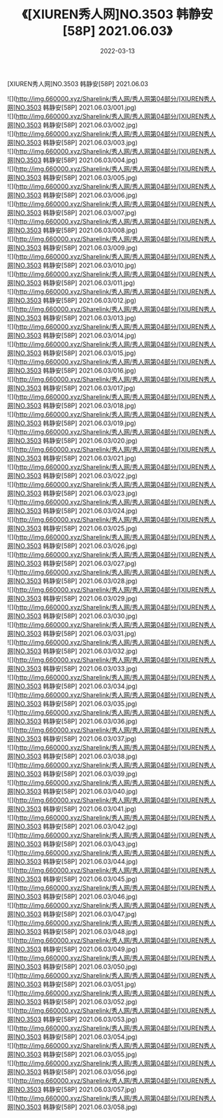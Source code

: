 ﻿---
layout: post
title:  《[XIUREN秀人网]NO.3503 韩静安[58P] 2021.06.03》
date:   2022-03-13
img: http://img.660000.xyz/Sharelink/秀人网/秀人网第04部分/[XIUREN秀人网]NO.3503 韩静安[58P] 2021.06.03/000.jpg
categories: [美女, 清纯, 唯美]
---

[XIUREN秀人网]NO.3503 韩静安[58P] 2021.06.03

 ![](http://img.660000.xyz/Sharelink/秀人网/秀人网第04部分/[XIUREN秀人网]NO.3503 韩静安[58P] 2021.06.03/001.jpg) <br>![](http://img.660000.xyz/Sharelink/秀人网/秀人网第04部分/[XIUREN秀人网]NO.3503 韩静安[58P] 2021.06.03/002.jpg) <br>![](http://img.660000.xyz/Sharelink/秀人网/秀人网第04部分/[XIUREN秀人网]NO.3503 韩静安[58P] 2021.06.03/003.jpg) <br>![](http://img.660000.xyz/Sharelink/秀人网/秀人网第04部分/[XIUREN秀人网]NO.3503 韩静安[58P] 2021.06.03/004.jpg) <br>![](http://img.660000.xyz/Sharelink/秀人网/秀人网第04部分/[XIUREN秀人网]NO.3503 韩静安[58P] 2021.06.03/005.jpg) <br>![](http://img.660000.xyz/Sharelink/秀人网/秀人网第04部分/[XIUREN秀人网]NO.3503 韩静安[58P] 2021.06.03/006.jpg) <br>![](http://img.660000.xyz/Sharelink/秀人网/秀人网第04部分/[XIUREN秀人网]NO.3503 韩静安[58P] 2021.06.03/007.jpg) <br>![](http://img.660000.xyz/Sharelink/秀人网/秀人网第04部分/[XIUREN秀人网]NO.3503 韩静安[58P] 2021.06.03/008.jpg) <br>![](http://img.660000.xyz/Sharelink/秀人网/秀人网第04部分/[XIUREN秀人网]NO.3503 韩静安[58P] 2021.06.03/009.jpg) <br>![](http://img.660000.xyz/Sharelink/秀人网/秀人网第04部分/[XIUREN秀人网]NO.3503 韩静安[58P] 2021.06.03/010.jpg) <br>![](http://img.660000.xyz/Sharelink/秀人网/秀人网第04部分/[XIUREN秀人网]NO.3503 韩静安[58P] 2021.06.03/011.jpg) <br>![](http://img.660000.xyz/Sharelink/秀人网/秀人网第04部分/[XIUREN秀人网]NO.3503 韩静安[58P] 2021.06.03/012.jpg) <br>![](http://img.660000.xyz/Sharelink/秀人网/秀人网第04部分/[XIUREN秀人网]NO.3503 韩静安[58P] 2021.06.03/013.jpg) <br>![](http://img.660000.xyz/Sharelink/秀人网/秀人网第04部分/[XIUREN秀人网]NO.3503 韩静安[58P] 2021.06.03/014.jpg) <br>![](http://img.660000.xyz/Sharelink/秀人网/秀人网第04部分/[XIUREN秀人网]NO.3503 韩静安[58P] 2021.06.03/015.jpg) <br>![](http://img.660000.xyz/Sharelink/秀人网/秀人网第04部分/[XIUREN秀人网]NO.3503 韩静安[58P] 2021.06.03/016.jpg) <br>![](http://img.660000.xyz/Sharelink/秀人网/秀人网第04部分/[XIUREN秀人网]NO.3503 韩静安[58P] 2021.06.03/017.jpg) <br>![](http://img.660000.xyz/Sharelink/秀人网/秀人网第04部分/[XIUREN秀人网]NO.3503 韩静安[58P] 2021.06.03/018.jpg) <br>![](http://img.660000.xyz/Sharelink/秀人网/秀人网第04部分/[XIUREN秀人网]NO.3503 韩静安[58P] 2021.06.03/019.jpg) <br>![](http://img.660000.xyz/Sharelink/秀人网/秀人网第04部分/[XIUREN秀人网]NO.3503 韩静安[58P] 2021.06.03/020.jpg) <br>![](http://img.660000.xyz/Sharelink/秀人网/秀人网第04部分/[XIUREN秀人网]NO.3503 韩静安[58P] 2021.06.03/021.jpg) <br>![](http://img.660000.xyz/Sharelink/秀人网/秀人网第04部分/[XIUREN秀人网]NO.3503 韩静安[58P] 2021.06.03/022.jpg) <br>![](http://img.660000.xyz/Sharelink/秀人网/秀人网第04部分/[XIUREN秀人网]NO.3503 韩静安[58P] 2021.06.03/023.jpg) <br>![](http://img.660000.xyz/Sharelink/秀人网/秀人网第04部分/[XIUREN秀人网]NO.3503 韩静安[58P] 2021.06.03/024.jpg) <br>![](http://img.660000.xyz/Sharelink/秀人网/秀人网第04部分/[XIUREN秀人网]NO.3503 韩静安[58P] 2021.06.03/025.jpg) <br>![](http://img.660000.xyz/Sharelink/秀人网/秀人网第04部分/[XIUREN秀人网]NO.3503 韩静安[58P] 2021.06.03/026.jpg) <br>![](http://img.660000.xyz/Sharelink/秀人网/秀人网第04部分/[XIUREN秀人网]NO.3503 韩静安[58P] 2021.06.03/027.jpg) <br>![](http://img.660000.xyz/Sharelink/秀人网/秀人网第04部分/[XIUREN秀人网]NO.3503 韩静安[58P] 2021.06.03/028.jpg) <br>![](http://img.660000.xyz/Sharelink/秀人网/秀人网第04部分/[XIUREN秀人网]NO.3503 韩静安[58P] 2021.06.03/029.jpg) <br>![](http://img.660000.xyz/Sharelink/秀人网/秀人网第04部分/[XIUREN秀人网]NO.3503 韩静安[58P] 2021.06.03/030.jpg) <br>![](http://img.660000.xyz/Sharelink/秀人网/秀人网第04部分/[XIUREN秀人网]NO.3503 韩静安[58P] 2021.06.03/031.jpg) <br>![](http://img.660000.xyz/Sharelink/秀人网/秀人网第04部分/[XIUREN秀人网]NO.3503 韩静安[58P] 2021.06.03/032.jpg) <br>![](http://img.660000.xyz/Sharelink/秀人网/秀人网第04部分/[XIUREN秀人网]NO.3503 韩静安[58P] 2021.06.03/033.jpg) <br>![](http://img.660000.xyz/Sharelink/秀人网/秀人网第04部分/[XIUREN秀人网]NO.3503 韩静安[58P] 2021.06.03/034.jpg) <br>![](http://img.660000.xyz/Sharelink/秀人网/秀人网第04部分/[XIUREN秀人网]NO.3503 韩静安[58P] 2021.06.03/035.jpg) <br>![](http://img.660000.xyz/Sharelink/秀人网/秀人网第04部分/[XIUREN秀人网]NO.3503 韩静安[58P] 2021.06.03/036.jpg) <br>![](http://img.660000.xyz/Sharelink/秀人网/秀人网第04部分/[XIUREN秀人网]NO.3503 韩静安[58P] 2021.06.03/037.jpg) <br>![](http://img.660000.xyz/Sharelink/秀人网/秀人网第04部分/[XIUREN秀人网]NO.3503 韩静安[58P] 2021.06.03/038.jpg) <br>![](http://img.660000.xyz/Sharelink/秀人网/秀人网第04部分/[XIUREN秀人网]NO.3503 韩静安[58P] 2021.06.03/039.jpg) <br>![](http://img.660000.xyz/Sharelink/秀人网/秀人网第04部分/[XIUREN秀人网]NO.3503 韩静安[58P] 2021.06.03/040.jpg) <br>![](http://img.660000.xyz/Sharelink/秀人网/秀人网第04部分/[XIUREN秀人网]NO.3503 韩静安[58P] 2021.06.03/041.jpg) <br>![](http://img.660000.xyz/Sharelink/秀人网/秀人网第04部分/[XIUREN秀人网]NO.3503 韩静安[58P] 2021.06.03/042.jpg) <br>![](http://img.660000.xyz/Sharelink/秀人网/秀人网第04部分/[XIUREN秀人网]NO.3503 韩静安[58P] 2021.06.03/043.jpg) <br>![](http://img.660000.xyz/Sharelink/秀人网/秀人网第04部分/[XIUREN秀人网]NO.3503 韩静安[58P] 2021.06.03/044.jpg) <br>![](http://img.660000.xyz/Sharelink/秀人网/秀人网第04部分/[XIUREN秀人网]NO.3503 韩静安[58P] 2021.06.03/045.jpg) <br>![](http://img.660000.xyz/Sharelink/秀人网/秀人网第04部分/[XIUREN秀人网]NO.3503 韩静安[58P] 2021.06.03/046.jpg) <br>![](http://img.660000.xyz/Sharelink/秀人网/秀人网第04部分/[XIUREN秀人网]NO.3503 韩静安[58P] 2021.06.03/047.jpg) <br>![](http://img.660000.xyz/Sharelink/秀人网/秀人网第04部分/[XIUREN秀人网]NO.3503 韩静安[58P] 2021.06.03/048.jpg) <br>![](http://img.660000.xyz/Sharelink/秀人网/秀人网第04部分/[XIUREN秀人网]NO.3503 韩静安[58P] 2021.06.03/049.jpg) <br>![](http://img.660000.xyz/Sharelink/秀人网/秀人网第04部分/[XIUREN秀人网]NO.3503 韩静安[58P] 2021.06.03/050.jpg) <br>![](http://img.660000.xyz/Sharelink/秀人网/秀人网第04部分/[XIUREN秀人网]NO.3503 韩静安[58P] 2021.06.03/051.jpg) <br>![](http://img.660000.xyz/Sharelink/秀人网/秀人网第04部分/[XIUREN秀人网]NO.3503 韩静安[58P] 2021.06.03/052.jpg) <br>![](http://img.660000.xyz/Sharelink/秀人网/秀人网第04部分/[XIUREN秀人网]NO.3503 韩静安[58P] 2021.06.03/053.jpg) <br>![](http://img.660000.xyz/Sharelink/秀人网/秀人网第04部分/[XIUREN秀人网]NO.3503 韩静安[58P] 2021.06.03/054.jpg) <br>![](http://img.660000.xyz/Sharelink/秀人网/秀人网第04部分/[XIUREN秀人网]NO.3503 韩静安[58P] 2021.06.03/055.jpg) <br>![](http://img.660000.xyz/Sharelink/秀人网/秀人网第04部分/[XIUREN秀人网]NO.3503 韩静安[58P] 2021.06.03/056.jpg) <br>![](http://img.660000.xyz/Sharelink/秀人网/秀人网第04部分/[XIUREN秀人网]NO.3503 韩静安[58P] 2021.06.03/057.jpg) <br>![](http://img.660000.xyz/Sharelink/秀人网/秀人网第04部分/[XIUREN秀人网]NO.3503 韩静安[58P] 2021.06.03/058.jpg) <br>